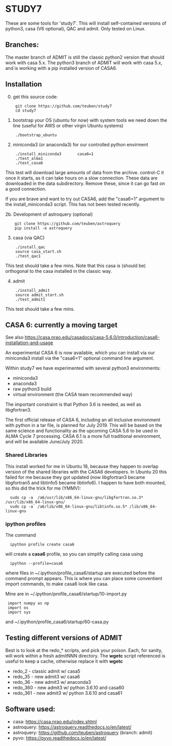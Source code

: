 # STUDY7

These are some tools for 'study7'. This will install self-contained versions of python3, casa (V6 optional),
QAC and admit. Only tested on Linux.

## Branches:

The master branch of ADMIT is still the classic python2 version that should work with casa 5.x.
The python3 branch of ADMIT will work with casa 5.x, and is working with a pip installed version of CASA6.

## Installation

0. get this source code:

        git clone https://github.com/teuben/study7
        cd study7
         
1. bootstrap your OS (ubuntu for now) with system tools we need down
   the line (useful for AWS or other virgin Ubuntu systems)

        ./bootstrap_ubuntu

2. miniconda3 (or anaconda3) for our controlled python envirment

        ./install_miniconda3       casa6=1
        ./test_alma1
        ./test_casa6

This test will download large amounts of data from the archive. control-C it once it starts, as it can take
hours on a slow connection. These data are downloaded in the data subdirectory. Remove these, since it can
go fast on a good connection.

If you are brave and want to try out CASA6, add the "casa6=1" argument to the install_miniconda3 script.
This has not been tested recently.

2b. Development of astroquery (optional)

        git clone https://github.com/teuben/astroquery
        pip install -e astroquery

3. casa (via QAC)

        ./install_qac
        source casa_start.sh
        ./test_qac1

This test should take a few mins.  Note that this casa is (should be) orthogonal to the casa installed in the classic way.

4. admit

        ./install_admit
        source admit_start.sh
        ./test_admit1

This test should take a few mins.

## CASA 6: currently a moving target

See also https://casa.nrao.edu/casadocs/casa-5.6.0/introduction/casa6-installation-and-usage


An experimental CASA 6 is now available, which you can install via our
miniconda3 install via the "casa6=1" optional command line argument.

Within study7 we have experimented with several python3 environments:

* miniconda3
* anaconda3
* raw python3 build
* virtual environment (the CASA team recommended way)

The important constraint is that Python 3.6 is needed, as well
as libgfortran3.

The first official release of CASA 6, including an all inclusive
environment with python in a tar file, is planned for July 2019. This
will be based on the same science and functionality as the upcoming
CASA 5.6 to be used in ALMA Cycle 7 processing.  CASA 6.1 is a more
full traditional environment, and will be available June/July 2020.

### Shared Libraries

This install worked for me in Ubuntu 18, because they happen to overlap version
of the shared libraries with the CASA6 developers.   In Ubuntu 20 this failed for
me because they got updated (now libgfortran3 became libgfortran5 and libtinfo5 became
libtinfo6). I happen to have both mounted, so this did the trick for me (YMMV):

      sudo cp -a  /a6/usr/lib/x86_64-linux-gnu/libgfortran.so.3* /usr/lib/x86_64-linux-gnu/
      sudo cp -a  /a6/lib/x86_64-linux-gnu/libtinfo.so.5* /lib/x86_64-linux-gnu

### ipython profiles

The command

      ipython profile create casa6

will create a **casa6** profile, so you can simplify calling casa using

      ipython --profile=casa6

where files in ~/.ipython/profile_casa6/startup are executed before
the command prompt appears. This is where you can place some conventient
import commands, to make casa6 look like casa.

Mine are in ~/.ipython/profile_casa6/startup/10-import.py

     import numpy as np
     import os
     import sys

and ~/.ipython/profile_casa6/startup/60-casa.py

## Testing different versions of ADMIT

Best is to look at the redo_\* scripts, and pick your poison. Each, for sanity, will work within a fresh admitNNN directory.
The **wgetc** script referenced is useful to keep a cache, otherwise replace it with **wgetc**


* redo_2 - classic admit w/ casa5
* redo_35 - new admit3 w/ casa6
* redo_36 - new admit3 w/ anaconda3
* redo_360 - new admit3 w/ python 3.6.10 and casa60
* redo_361 - new admit3 w/ python 3.6.10 and casa61


## Software used:

* casa: https://casa.nrao.edu/index.shtml
* astroquery: https://astroquery.readthedocs.io/en/latest/
* astroquery: https://github.com/teuben/astroquery   (branch: admit)
* pyvo:  https://pyvo.readthedocs.io/en/latest/

